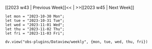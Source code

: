[[2023 w43 | Previous Week]]<< | >>[[2023 w45 | Next Week]]

```dataviewjs
let mon = "2023-10-30 Mon";
let tue = "2023-10-31 Tue";
let wed = "2023-11-01 Wed";
let thu = "2023-11-02 Thu";
let fri = "2023-11-03 Fri";

dv.view("obs-plugins/Dataview/weekly", {mon, tue, wed, thu, fri})
```